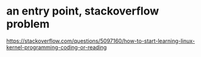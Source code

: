 # an entry point, stackoverflow problem
https://stackoverflow.com/questions/5097160/how-to-start-learning-linux-kernel-programming-coding-or-reading